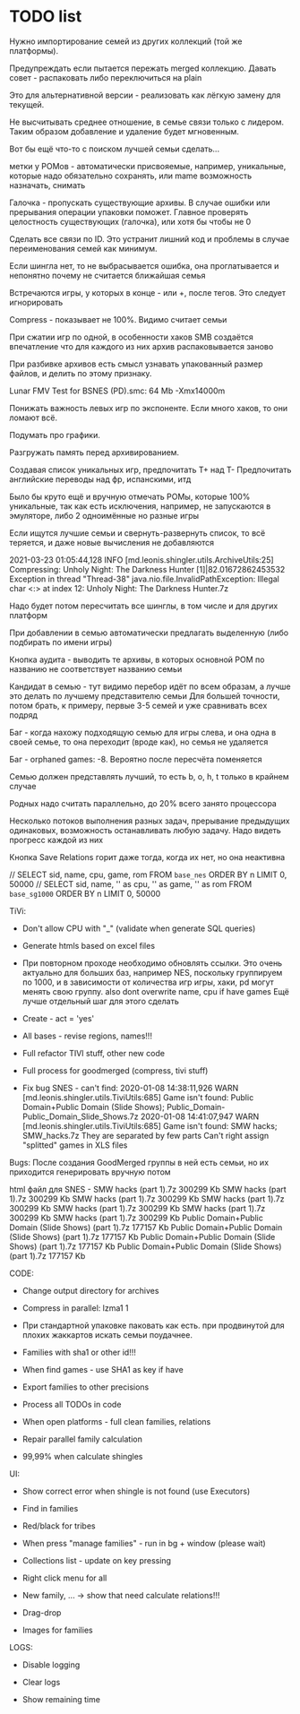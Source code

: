 # TODO list

Нужно импортирование семей из других коллекций (той же платформы).

Предупреждать если пытается пережать merged коллекцию. Давать совет - распаковать либо переключиться на plain

Это для альтернативной версии - реализовать как лёгкую замену для текущей.

Не высчитывать среднее отношение, в семье связи только с лидером.
Таким образом добавление и удаление будет мгновенным.

Вот бы ещё что-то с поиском лучшей семьи сделать...

метки у РОМов - автоматически присвояемые, например, уникальные, которые надо обязательно сохранять, или mame
возможность назначать, снимать

Галочка - пропускать существующие архивы. В случае ошибки или прерывания операции упаковки поможет. Главное проверять целостность существующих (галочка), или хотя бы чтобы не 0

Сделать все связи по ID. Это устранит лишний код и проблемы в случае переименования семей как минимум.

Если шингла нет, то не выбрасывается ошибка, она проглатывается и непонятно почему не считается ближайшая семья

Встречаются игры, у которых в конце - или +, после тегов. Это следует игнорировать

Compress - показывает не 100%. Видимо считает семьи

При сжатии игр по одной, в особенности хаков SMB создаётся впечатление что для каждого из них архив распаковывается заново

При разбивке архивов есть смысл узнавать упакованный размер файлов, и делить по этому признаку.

Lunar FMV Test for BSNES (PD).smc: 64 Mb
-Xmx14000m

Понижать важность левых игр по экспоненте. Если много хаков, то они ломают всё.

Подумать про графики.

Разгружать память перед архивированием.

Создавая список уникальных игр, предпочитать T+ над T-
Предпочитать английские переводы над фр, испанскими, итд

Было бы круто ещё и вручную отмечать РОМы, которые 100% уникальные, так как есть исключения, например, не запускаются в эмуляторе, либо 2 одноимённые но разные игры

Если ищутся лучшие семьи и свернуть-развернуть список, то всё теряется, и даже новые вычисления не добавляются


2021-03-23 01:05:44,128 INFO  [md.leonis.shingler.utils.ArchiveUtils:25] Compressing: Unholy Night: The Darkness Hunter [1]|82.01672862453532
Exception in thread "Thread-38" java.nio.file.InvalidPathException: Illegal char <:> at index 12: Unholy Night: The Darkness Hunter.7z


Надо будет потом пересчитать все шинглы, в том числе и для других платформ

При добавлении в семью автоматически предлагать выделенную (либо подбирать по имени игры)

Кнопка аудита - выводить те архивы, в которых основной РОМ по названию не соответствует названию семьи

Кандидат в семью - тут видимо перебор идёт по всем образам, а лучше это делать по лучшему представителю семьи
Для большей точности, потом брать, к примеру, первые 3-5 семей и уже сравнивать всех подряд

Баг - когда нахожу подходящую семью для игры слева, и она одна в своей семье, то она переходит (вроде как), но семья не удаляется

Баг - orphaned games: -8. Вероятно после пересчёта поменяется

Семью должен представлять лучший, то есть b, o, h, t только в крайнем случае

Родных надо считать параллельно, до 20% всего занято процессора

Несколько потоков выполнения разных задач, прерывание предыдущих одинаковых, возможность останавливать любую задачу.
Надо видеть прогресс каждой из них

Кнопка Save Relations горит даже тогда, когда их нет, но она неактивна

// SELECT sid, name, cpu, game, rom FROM `base_nes` ORDER BY n LIMIT 0, 50000
// SELECT sid, name, '' as cpu, '' as game, '' as rom FROM `base_sg1000` ORDER BY n LIMIT 0, 50000

TiVi:

- Don't allow CPU with "_" (validate when generate SQL queries)

- Generate htmls based on excel files

- При повторном проходе необходимо обновлять ссылки. Это очень актуально для больших баз, например NES,
поскольку группируем по 1000, и в зависимости от количества игр игры, хаки, pd могут менять свою группу.
also dont overwrite name, cpu if have games
Ещё лучше отдельный шаг для этого сделать

- Create - act = 'yes'

- All bases - revise regions, names!!!

- Full refactor TIVI stuff, other new code

- Full process for goodmerged (compress, tivi stuff)

- Fix bug SNES - can't find:
2020-01-08 14:38:11,926 WARN  [md.leonis.shingler.utils.TiviUtils:685] Game isn't found: Public Domain+Public Domain (Slide Shows); Public_Domain-Public_Domain_Slide_Shows.7z
2020-01-08 14:41:07,947 WARN  [md.leonis.shingler.utils.TiviUtils:685] Game isn't found: SMW hacks; SMW_hacks.7z
They are separated by few parts
Can't right assign "splitted" games in XLS files 


Bugs:
После создания GoodMerged группы в ней есть семьи, но их приходится генерировать вручную потом

html файл для SNES - SMW hacks (part 1).7z	300299 Kb
                     SMW hacks (part 1).7z	300299 Kb
                     SMW hacks (part 1).7z	300299 Kb
                     SMW hacks (part 1).7z	300299 Kb
                     SMW hacks (part 1).7z	300299 Kb
                     SMW hacks (part 1).7z	300299 Kb
                     SMW hacks (part 1).7z	300299 Kb
                     Public Domain+Public Domain (Slide Shows) (part 1).7z	177157 Kb
                     Public Domain+Public Domain (Slide Shows) (part 1).7z	177157 Kb
                     Public Domain+Public Domain (Slide Shows) (part 1).7z	177157 Kb
                     Public Domain+Public Domain (Slide Shows) (part 1).7z	177157 Kb
 

CODE:

- Change output directory for archives

- Compress in parallel: lzma1 1

- При стандартной упаковке паковать как есть. при продвинутой для плохих жаккартов искать семьи поудачнее.

- Families with sha1 or other id!!!
- When find games - use SHA1 as key if have

- Export families to other precisions

- Process all TODOs in code

- When open platforms - full clean families, relations

- Repair parallel family calculation

- 99,99% when calculate shingles

UI:

- Show correct error when shingle is not found (use Executors)

- Find in families

- Red/black for tribes

- When press "manage families" - run in bg + window (please wait)

- Collections list - update on key pressing

- Right click menu for all

- New family, ... -> show that need calculate relations!!!

- Drag-drop
  
- Images for families


LOGS:

- Disable logging
- Clear logs

- Show remaining time
